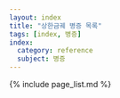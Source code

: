 ```yaml
---
layout: index
title: "상한금궤 병증 목록"
tags: [index, 병증]
index:
  category: reference
  subject: 병증
---
```



{% include page_list.md %}
